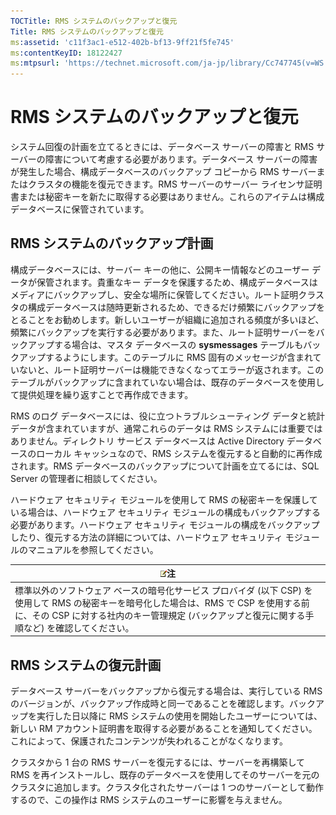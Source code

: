 ```yaml
---
TOCTitle: RMS システムのバックアップと復元
Title: RMS システムのバックアップと復元
ms:assetid: 'c11f3ac1-e512-402b-bf13-9ff21f5fe745'
ms:contentKeyID: 18122427
ms:mtpsurl: 'https://technet.microsoft.com/ja-jp/library/Cc747745(v=WS.10)'
---
```


RMS システムのバックアップと復元
================================

システム回復の計画を立てるときには、データベース サーバーの障害と RMS サーバーの障害について考慮する必要があります。データベース サーバーの障害が発生した場合、構成データベースのバックアップ コピーから RMS サーバーまたはクラスタの機能を復元できます。RMS サーバーのサーバー ライセンサ証明書または秘密キーを新たに取得する必要はありません。これらのアイテムは構成データベースに保管されています。

RMS システムのバックアップ計画
------------------------------

構成データベースには、サーバー キーの他に、公開キー情報などのユーザー データが保管されます。貴重なキー データを保護するため、構成データベースはメディアにバックアップし、安全な場所に保管してください。ルート証明クラスタの構成データベースは随時更新されるため、できるだけ頻繁にバックアップをとることをお勧めします。新しいユーザーが組織に追加される頻度が多いほど、頻繁にバックアップを実行する必要があります。また、ルート証明サーバーをバックアップする場合は、マスタ データベースの **sysmessages** テーブルもバックアップするようにします。このテーブルに RMS 固有のメッセージが含まれていないと、ルート証明サーバーは機能できなくなってエラーが返されます。このテーブルがバックアップに含まれていない場合は、既存のデータベースを使用して提供処理を繰り返すことで再作成できます。

RMS のログ データベースには、役に立つトラブルシューティング データと統計データが含まれていますが、通常これらのデータは RMS システムには重要ではありません。ディレクトリ サービス データベースは Active Directory データベースのローカル キャッシュなので、RMS システムを復元すると自動的に再作成されます。RMS データベースのバックアップについて計画を立てるには、SQL Server の管理者に相談してください。

ハードウェア セキュリティ モジュールを使用して RMS の秘密キーを保護している場合は、ハードウェア セキュリティ モジュールの構成もバックアップする必要があります。ハードウェア セキュリティ モジュールの構成をバックアップしたり、復元する方法の詳細については、ハードウェア セキュリティ モジュールのマニュアルを参照してください。

| ![](images/Cc747745.note(WS.10).gif)注                                                                                                                                                                       |
|-------------------------------------------------------------------------------------------------------------------------------------------------------------------------------------------------------------------------------------------|
| 標準以外のソフトウェア ベースの暗号化サービス プロバイダ (以下 CSP) を使用して RMS の秘密キーを暗号化した場合は、RMS で CSP を使用する前に、その CSP に対する社内のキー管理規定 (バックアップと復元に関する手順など) を確認してください。 |

RMS システムの復元計画
----------------------

データベース サーバーをバックアップから復元する場合は、実行している RMS のバージョンが、バックアップ作成時と同一であることを確認します。バックアップを実行した日以降に RMS システムの使用を開始したユーザーについては、新しい RM アカウント証明書を取得する必要があることを通知してください。これによって、保護されたコンテンツが失われることがなくなります。

クラスタから 1 台の RMS サーバーを復元するには、サーバーを再構築して RMS を再インストールし、既存のデータベースを使用してそのサーバーを元のクラスタに追加します。クラスタ化されたサーバーは 1 つのサーバーとして動作するので、この操作は RMS システムのユーザーに影響を与えません。
